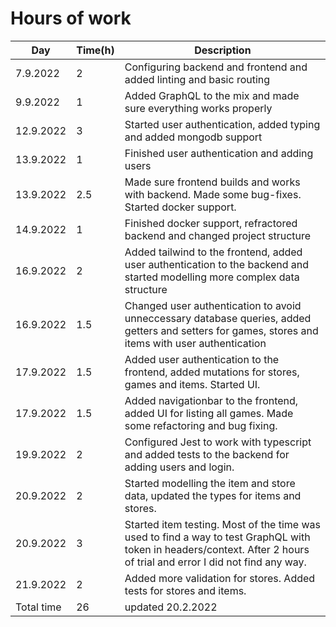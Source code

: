 # Hours of work

**Day**	| **Time(h)**	|	**Description**
----------|-------------|-----------
7.9.2022 | 2 | Configuring backend and frontend and added linting and basic routing
9.9.2022 | 1 | Added GraphQL to the mix and made sure everything works properly
12.9.2022 | 3 | Started user authentication, added typing and added mongodb support
13.9.2022 | 1 | Finished user authentication and adding users
13.9.2022 | 2.5 | Made sure frontend builds and works with backend. Made some bug-fixes. Started docker support.
14.9.2022 | 1 | Finished docker support, refractored backend and changed project structure
16.9.2022 | 2 | Added tailwind to the frontend, added user authentication to the backend and started modelling more complex data structure
16.9.2022 | 1.5 | Changed user authentication to avoid unneccessary database queries, added getters and setters for games, stores and items with user authentication
17.9.2022 | 1.5 | Added user authentication to the frontend, added mutations for stores, games and items. Started UI.
17.9.2022 | 1.5 | Added navigationbar to the frontend, added UI for listing all games. Made some refactoring and bug fixing.
19.9.2022 | 2 | Configured Jest to work with typescript and added tests to the backend for adding users and login.
20.9.2022 | 2 | Started modelling the item and store data, updated the types for items and stores. 
20.9.2022 | 3 | Started item testing. Most of the time was used to find a way to test GraphQL with token in headers/context. After 2 hours of trial and error I did not find any way. 
21.9.2022 | 2 | Added more validation for stores. Added tests for stores and items.
Total time | 26 | updated 20.2.2022